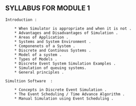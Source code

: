 ## SYLLABUS FOR MODULE 1

	Introduction :
	
		* When Simulator is appropriate and when it is not .
		* Advantages and Disadvantages of Simulation .
		* Areas of Application .
		* Systems and System Environment .
		* Componenets of a System .
		* Discrete and Continous Systems .
		* Model of a system .
		* Types of Models .
		* Discrete Event System Simulation Examples .
		* Simulation of queuing systems.
		* General principles .
		
	Simultion Software  :
	
		* Concepts in Discrete Event Simulation .
		* The Event Scheduling / Time Advance Algorithm .
		* Manual Simulation using Event Scheduling .
